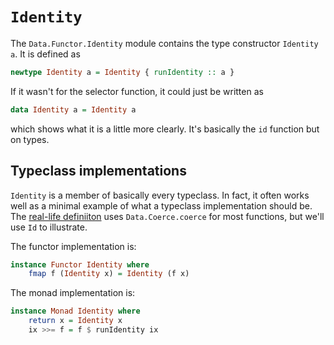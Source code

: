 # `Identity`

The `Data.Functor.Identity` module contains the type constructor `Identity a`.
It is defined as

```hs
newtype Identity a = Identity { runIdentity :: a }
```

If it wasn't for the selector function, it could just be written as

```hs
data Identity a = Identity a
```

which shows what it is a little more clearly.
It's basically the `id` function but on types.

## Typeclass implementations

`Identity` is a member of basically every typeclass.
In fact, it often works well as a minimal example of what a typeclass implementation should be.
The [real-life definiiton](https://downloads.haskell.org/~ghc/latest/docs/html/libraries/base-4.15.0.0/src/Data-Functor-Identity.html#Identity) uses `Data.Coerce.coerce` for most functions, but we'll use `Id` to illustrate.

The functor implementation is:

```hs
instance Functor Identity where
    fmap f (Identity x) = Identity (f x)
```

The monad implementation is:

```hs
instance Monad Identity where
    return x = Identity x
    ix >>= f = f $ runIdentity ix
```